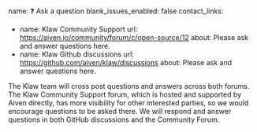 name: ❓ Ask a question
blank_issues_enabled: false
contact_links:

- name: Klaw Community Support
  url: https://aiven.io/community/forum/c/open-source/12
  about: Please ask and answer questions here.
- name: Klaw Github discussions
  url: https://github.com/aiven/klaw/discussions
  about: Please ask and answer questions here.

The Klaw team will cross post questions and answers across both forums. The Klaw Community Support forum, which is hosted and supported by Aiven directly, has more visibility for other interested parties, so we would encourage questions to be asked there. We will respond and answer questions in both GitHub discussions and the Community Forum.
